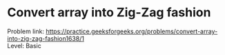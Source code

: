 # Convert array into Zig-Zag fashion
Problem link: https://practice.geeksforgeeks.org/problems/convert-array-into-zig-zag-fashion1638/1 <br>
Level: Basic